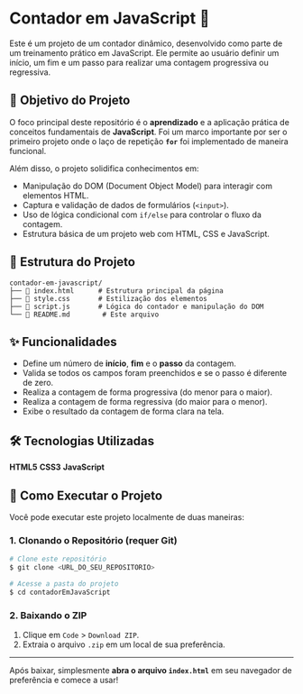 # Contador em JavaScript 🔢

Este é um projeto de um contador dinâmico, desenvolvido como parte de um treinamento prático em JavaScript. Ele permite ao usuário definir um início, um fim e um passo para realizar uma contagem progressiva ou regressiva.

## 🎯 Objetivo do Projeto

O foco principal deste repositório é o **aprendizado** e a aplicação prática de conceitos fundamentais de **JavaScript**. Foi um marco importante por ser o primeiro projeto onde o laço de repetição **`for`** foi implementado de maneira funcional.

Além disso, o projeto solidifica conhecimentos em:

- Manipulação do DOM (Document Object Model) para interagir com elementos HTML.
- Captura e validação de dados de formulários (`<input>`).
- Uso de lógica condicional com `if/else` para controlar o fluxo da contagem.
- Estrutura básica de um projeto web com HTML, CSS e JavaScript.

## 📂 Estrutura do Projeto

```
contador-em-javascript/
├── 📄 index.html      # Estrutura principal da página
├── 🎨 style.css       # Estilização dos elementos
├── 📜 script.js       # Lógica do contador e manipulação do DOM
└── 📖 README.md        # Este arquivo
```

## ✨ Funcionalidades

- Define um número de **início**, **fim** e o **passo** da contagem.
- Valida se todos os campos foram preenchidos e se o passo é diferente de zero.
- Realiza a contagem de forma progressiva (do menor para o maior).
- Realiza a contagem de forma regressiva (do maior para o menor).
- Exibe o resultado da contagem de forma clara na tela.

## 🛠️ Tecnologias Utilizadas

**HTML5**
**CSS3**
**JavaScript**

## 🚀 Como Executar o Projeto

Você pode executar este projeto localmente de duas maneiras:

### 1. Clonando o Repositório (requer Git)

```bash
# Clone este repositório
$ git clone <URL_DO_SEU_REPOSITORIO>

# Acesse a pasta do projeto
$ cd contadorEmJavaScript
```

### 2. Baixando o ZIP

1.  Clique em `Code` > `Download ZIP`.
2.  Extraia o arquivo `.zip` em um local de sua preferência.

---

Após baixar, simplesmente **abra o arquivo `index.html`** em seu navegador de preferência e comece a usar!
